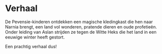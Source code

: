 # Verhaal

De Pevensie-kinderen ontdekken een magische kledingkast die hen naar Narnia brengt, een land vol wonderen, pratende dieren en oude profetieën. 
Onder leiding van Aslan strijden ze tegen de Witte Heks die het land in een eeuwige winter heeft gestort.

Een prachtig verhaal dus!